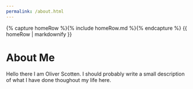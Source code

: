 ```yaml
---
permalink: /about.html
---
```


<body>
    {% capture homeRow %}{% include homeRow.md %}{% endcapture %}
    {{ homeRow | markdownify }}
</body>

# About Me

Hello there I am Oliver Scotten. I should probably write a small description of what I have done thoughout my life here.